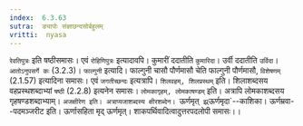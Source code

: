```yaml
---
index:  6.3.63
sutra:  ङ्यापोः संज्ञाछन्दसोर्बहुलम्
vritti:  nyasa
---
```


`रेवतिपुत्रः` इति षष्ठीसमासः। एवं `रोहिणिपुत्रः` इत्यादावपि। कुमारीं ददातीति `कुमारिदा`। उर्वी ददातीति `उर्विदा`। `आतोऽनुपसर्गे कः` (3.2.3)। `फाल्गुनी` इत्यादि। फाल्गुनी चासौ पौर्णमासौ चेति फाल्गुनी पौर्णमासौ, `विशेषणम्` (2.1.57) इत्यादिना समासः। एवं `जगतीच्छन्दः` इत्यत्रापि।
`शिलवहम्, शिलप्रस्थम्` इति। शिलाशब्दसय वहप्रस्थशब्दाभ्यां `षष्ठी` (2.2.8) इत्यनेन समासः। `लोमकागृहम्, लोमकाषण्डम्` इति। अत्रापि लोमकाशब्दसय गृहषण्डशब्दाभ्याम्। `अजक्षीरेण इति। अत्राप्यजाशब्दस्य क्षीरशब्देन। `ऊर्णमृत्` झ्र्`ऊर्णमृदा`--काशिका। ऊर्णम्रवा--पदमञ्जरीट इति। ऊर्णासहिता मृद् ऊर्णमृत्। शाकपर्थिवादित्वादुत्तरपदलोपी समासः।।

